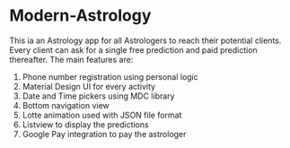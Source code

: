 # Modern-Astrology
This ia an Astrology app  for all Astrologers to reach their potential clients. Every client can ask for a single free prediction and paid prediction thereafter.
The main features are:
1) Phone number registration using personal logic
2) Material Design UI for every activity
3) Date and Time pickers using MDC library
4) Bottom navigation view
5) Lotte animation used with JSON file format
6) Listview to display the predictions
7) Google Pay integration to pay the astrologer
